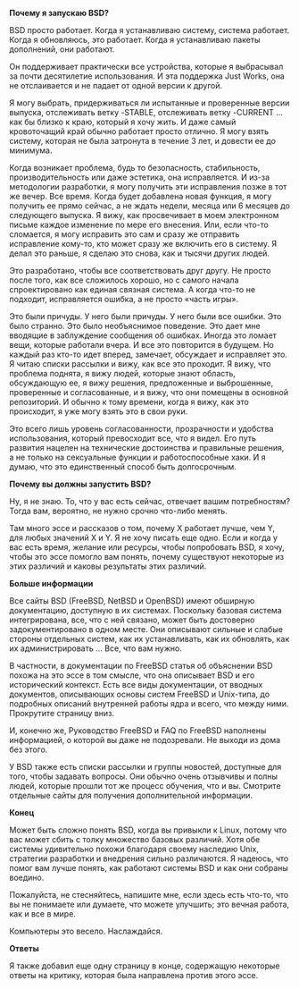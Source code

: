 **Почему я запускаю BSD?**

BSD просто работает. Когда я устанавливаю систему, система работает. Когда я обновляюсь, это работает. Когда я устанавливаю пакеты дополнений, они работают.

Он поддерживает практически все устройства, которые я выбрасывал за почти десятилетие использования. И эта поддержка Just Works, она не отслаивается и не падает от одной версии к другой.

Я могу выбрать, придерживаться ли испытанные и проверенные версии выпуска, отслеживать ветку -STABLE, отслеживать ветку -CURRENT ... как бы близко к краю, который я хочу жить. И даже самый кровоточащий край обычно работает просто отлично. Я могу взять систему, которая не была затронута в течение 3 лет, и довести ее до минимума.

Когда возникает проблема, будь то безопасность, стабильность, производительность или даже эстетика, она исправляется. И из-за методологии разработки, я могу получить эти исправления позже в тот же вечер. Все время. Когда будет добавлена ​​новая функция, я могу получить ее прямо сейчас, а не ждать недели, месяца или 6 месяцев до следующего выпуска. Я вижу, как просвечивает в моем электронном письме каждое изменение по мере его внесения. Или, если что-то сломается, я могу исправить это сам и сразу же отправить исправление кому-то, кто может сразу же включить его в систему. Я делал это раньше, я сделаю это снова, как и тысячи других людей.

Это разработано, чтобы все соответствовать друг другу. Не просто после того, как все сложилось хорошо, но с самого начала спроектировано как единая связная система. А когда что-то не подходит, исправляется ошибка, а не просто «часть игры».

Это были причуды. У него были причуды. У него были все ошибки. Это было странно. Это было необъяснимое поведение. Это дает мне вводящие в заблуждение сообщения об ошибках. Иногда это ломает вещи, которые работали вчера. И все это повторится в будущем. Но каждый раз кто-то идет вперед, замечает, обсуждает и исправляет это. Я читаю списки рассылки и вижу, как все это проходит. Я вижу, что проблема поднята, я вижу людей, которые знают область, обсуждающую ее, я вижу решения, предложенные и выброшенные, проверенные и согласованные, и я вижу, что они помещены в основной репозиторий. И обычно к тому времени, когда я вижу, как это происходит, я уже могу взять это в свои руки.

Это всего лишь уровень согласованности, прозрачности и удобства использования, который превосходит все, что я видел. Его путь развития нацелен на технические достоинства и правильные решения, а не только на сексуальные функции и работоспособные хаки. И я думаю, что это единственный способ быть долгосрочным.

**Почему вы должны запустить BSD?**

Ну, я не знаю. То, что у вас есть сейчас, отвечает вашим потребностям? Тогда вам, вероятно, не нужно срочно что-либо менять.

Там много эссе и рассказов о том, почему X работает лучше, чем Y, для любых значений X и Y. Я не хочу писать еще одно. Если и когда у вас есть время, желание или ресурсы, чтобы попробовать BSD, я хочу, чтобы это эссе помогло вам понять, почему существуют некоторые из этих различий и каковы результаты этих различий.

**Больше информации**

Все сайты BSD (FreeBSD, NetBSD и OpenBSD) имеют обширную документацию, доступную в их системах. Поскольку базовая система интегрирована, все, что с ней связано, может быть достоверно задокументировано в одном месте. Они описывают сильные и слабые стороны отдельных систем, как их устанавливать, как их обновлять, как их администрировать ... Все, что вам нужно.

В частности, в документации по FreeBSD статья об объяснении BSD похожа на это эссе в том смысле, что она описывает BSD и его исторический контекст. Есть все виды документации, от вводных документов, описывающих основы систем FreeBSD и Unix-типа, до подробных описаний внутренней работы ядра и всего, что между ними. Прокрутите страницу вниз.

И, конечно же, Руководство FreeBSD и FAQ по FreeBSD наполнены информацией, о которой вы даже не подозревали. Не выходи из дома без этого.

У BSD также есть списки рассылки и группы новостей, доступные для того, чтобы задавать вопросы. Они обычно очень отзывчивы и полны людей, которые прошли тот же процесс обучения, что и вы. Смотрите отдельные сайты для получения дополнительной информации.

**Конец**

Может быть сложно понять BSD, когда вы привыкли к Linux, потому что вас может сбить с толку множество базовых различий. Хотя обе системы удивительно похожи благодаря своему наследию Unix, стратегии разработки и внедрения сильно различаются. Я надеюсь, что помог вам лучше понять, как работают системы BSD и как они собраны воедино.

Пожалуйста, не стесняйтесь, напишите мне, если здесь есть что-то, что вы не понимаете или думаете, что можете улучшить; это вечная работа, как и все в мире.

Компьютеры это весело. Наслаждайся.

**Ответы**

Я также добавил еще одну страницу в конце, содержащую некоторые ответы на критику, которая была направлена против этого эссе.
